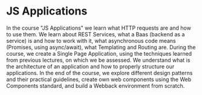 # JS Applications

In the course "JS Applications" we learn what HTTP requests are and how to use them. We learn about REST Services, what a Baas (backend as a service) is and how to work with it, what asynchronous code means (Promises, using async/await), what Templating and Routing are. During the course, we create a Single Page Application, using the techniques learned from previous lectures, on which we be assessed. We understand what is the architecture of an application and how to properly structure our applications. In the end of the course, we explore different design patterns and their practical guidelines, create own web components using the Web Components standard, and build a Webback environment from scratch.
